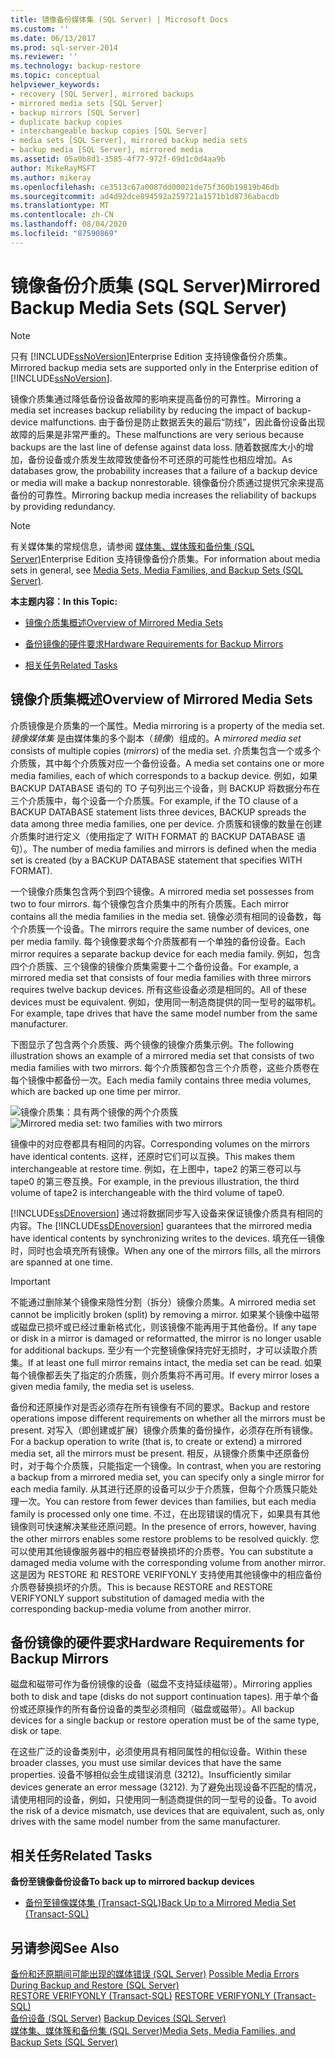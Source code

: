 ```yaml
---
title: 镜像备份媒体集 (SQL Server) | Microsoft Docs
ms.custom: ''
ms.date: 06/13/2017
ms.prod: sql-server-2014
ms.reviewer: ''
ms.technology: backup-restore
ms.topic: conceptual
helpviewer_keywords:
- recovery [SQL Server], mirrored backups
- mirrored media sets [SQL Server]
- backup mirrors [SQL Server]
- duplicate backup copies
- interchangeable backup copies [SQL Server]
- media sets [SQL Server], mirrored backup media sets
- backup media [SQL Server], mirrored media
ms.assetid: 05a0b8d1-3585-4f77-972f-69d1c0d4aa9b
author: MikeRayMSFT
ms.author: mikeray
ms.openlocfilehash: ce3513c67a0087dd00021de75f360b19819b46db
ms.sourcegitcommit: ad4d92dce894592a259721a1571b1d8736abacdb
ms.translationtype: MT
ms.contentlocale: zh-CN
ms.lasthandoff: 08/04/2020
ms.locfileid: "87590869"
---
```

# <a name="mirrored-backup-media-sets-sql-server"></a><span data-ttu-id="63097-102">镜像备份介质集 (SQL Server)</span><span class="sxs-lookup"><span data-stu-id="63097-102">Mirrored Backup Media Sets (SQL Server)</span></span>
    
> [!NOTE]  
>  <span data-ttu-id="63097-103">只有 [!INCLUDE[ssNoVersion](../../includes/ssnoversion-md.md)]Enterprise Edition 支持镜像备份介质集。</span><span class="sxs-lookup"><span data-stu-id="63097-103">Mirrored backup media sets are supported only in the Enterprise edition of [!INCLUDE[ssNoVersion](../../includes/ssnoversion-md.md)].</span></span>  
  
 <span data-ttu-id="63097-104">镜像介质集通过降低备份设备故障的影响来提高备份的可靠性。</span><span class="sxs-lookup"><span data-stu-id="63097-104">Mirroring a media set increases backup reliability by reducing the impact of backup-device malfunctions.</span></span> <span data-ttu-id="63097-105">由于备份是防止数据丢失的最后“防线”，因此备份设备出现故障的后果是非常严重的。</span><span class="sxs-lookup"><span data-stu-id="63097-105">These malfunctions are very serious because backups are the last line of defense against data loss.</span></span> <span data-ttu-id="63097-106">随着数据库大小的增加，备份设备或介质发生故障致使备份不可还原的可能性也相应增加。</span><span class="sxs-lookup"><span data-stu-id="63097-106">As databases grow, the probability increases that a failure of a backup device or media will make a backup nonrestorable.</span></span> <span data-ttu-id="63097-107">镜像备份介质通过提供冗余来提高备份的可靠性。</span><span class="sxs-lookup"><span data-stu-id="63097-107">Mirroring backup media increases the reliability of backups by providing redundancy.</span></span>  
  
> [!NOTE]  
>  <span data-ttu-id="63097-108">有关媒体集的常规信息，请参阅 [媒体集、媒体簇和备份集 (SQL Server)](media-sets-media-families-and-backup-sets-sql-server.md)Enterprise Edition 支持镜像备份介质集。</span><span class="sxs-lookup"><span data-stu-id="63097-108">For information about media sets in general, see [Media Sets, Media Families, and Backup Sets &#40;SQL Server&#41;](media-sets-media-families-and-backup-sets-sql-server.md).</span></span>  
  
 <span data-ttu-id="63097-109">**本主题内容：**</span><span class="sxs-lookup"><span data-stu-id="63097-109">**In this Topic:**</span></span>  
  
-   [<span data-ttu-id="63097-110">镜像介质集概述</span><span class="sxs-lookup"><span data-stu-id="63097-110">Overview of Mirrored Media Sets</span></span>](#OverviewofMirroredMediaSets)  
  
-   [<span data-ttu-id="63097-111">备份镜像的硬件要求</span><span class="sxs-lookup"><span data-stu-id="63097-111">Hardware Requirements for Backup Mirrors</span></span>](#HardwareReqs)  
  
-   [<span data-ttu-id="63097-112">相关任务</span><span class="sxs-lookup"><span data-stu-id="63097-112">Related Tasks</span></span>](#RelatedTasks)  
  
##  <a name="overview-of-mirrored-media-sets"></a><a name="OverviewofMirroredMediaSets"></a> <span data-ttu-id="63097-113">镜像介质集概述</span><span class="sxs-lookup"><span data-stu-id="63097-113">Overview of Mirrored Media Sets</span></span>  
 <span data-ttu-id="63097-114">介质镜像是介质集的一个属性。</span><span class="sxs-lookup"><span data-stu-id="63097-114">Media mirroring is a property of the media set.</span></span> <span data-ttu-id="63097-115">*镜像媒体集* 是由媒体集的多个副本（*镜像*）组成的。</span><span class="sxs-lookup"><span data-stu-id="63097-115">A *mirrored media set* consists of multiple copies (*mirrors*) of the media set.</span></span> <span data-ttu-id="63097-116">介质集包含一个或多个介质簇，其中每个介质簇对应一个备份设备。</span><span class="sxs-lookup"><span data-stu-id="63097-116">A media set contains one or more media families, each of which corresponds to a backup device.</span></span> <span data-ttu-id="63097-117">例如，如果 BACKUP DATABASE 语句的 TO 子句列出三个设备，则 BACKUP 将数据分布在三个介质簇中，每个设备一个介质簇。</span><span class="sxs-lookup"><span data-stu-id="63097-117">For example, if the TO clause of a BACKUP DATABASE statement lists three devices, BACKUP spreads the data among three media families, one per device.</span></span> <span data-ttu-id="63097-118">介质簇和镜像的数量在创建介质集时进行定义（使用指定了 WITH FORMAT 的 BACKUP DATABASE 语句）。</span><span class="sxs-lookup"><span data-stu-id="63097-118">The number of media families and mirrors is defined when the media set is created (by a BACKUP DATABASE statement that specifies WITH FORMAT).</span></span>  
  
 <span data-ttu-id="63097-119">一个镜像介质集包含两个到四个镜像。</span><span class="sxs-lookup"><span data-stu-id="63097-119">A mirrored media set possesses from two to four mirrors.</span></span> <span data-ttu-id="63097-120">每个镜像包含介质集中的所有介质簇。</span><span class="sxs-lookup"><span data-stu-id="63097-120">Each mirror contains all the media families in the media set.</span></span> <span data-ttu-id="63097-121">镜像必须有相同的设备数，每个介质簇一个设备。</span><span class="sxs-lookup"><span data-stu-id="63097-121">The mirrors require the same number of devices, one per media family.</span></span> <span data-ttu-id="63097-122">每个镜像要求每个介质簇都有一个单独的备份设备。</span><span class="sxs-lookup"><span data-stu-id="63097-122">Each mirror requires a separate backup device for each media family.</span></span> <span data-ttu-id="63097-123">例如，包含四个介质簇、三个镜像的镜像介质集需要十二个备份设备。</span><span class="sxs-lookup"><span data-stu-id="63097-123">For example, a mirrored media set that consists of four media families with three mirrors requires twelve backup devices.</span></span> <span data-ttu-id="63097-124">所有这些设备必须是相同的。</span><span class="sxs-lookup"><span data-stu-id="63097-124">All of these devices must be equivalent.</span></span> <span data-ttu-id="63097-125">例如，使用同一制造商提供的同一型号的磁带机。</span><span class="sxs-lookup"><span data-stu-id="63097-125">For example, tape drives that have the same model number from the same manufacturer.</span></span>  
  
 <span data-ttu-id="63097-126">下图显示了包含两个介质簇、两个镜像的镜像介质集示例。</span><span class="sxs-lookup"><span data-stu-id="63097-126">The following illustration shows an example of a mirrored media set that consists of two media families with two mirrors.</span></span> <span data-ttu-id="63097-127">每个介质簇都包含三个介质卷，这些介质卷在每个镜像中都备份一次。</span><span class="sxs-lookup"><span data-stu-id="63097-127">Each media family contains three media volumes, which are backed up one time per mirror.</span></span>  
  
 <span data-ttu-id="63097-128">![镜像介质集：具有两个镜像的两个介质簇](../../database-engine/media/bnr-backup-media-mirror.gif "镜像介质集：具有两个镜像的两个介质簇")</span><span class="sxs-lookup"><span data-stu-id="63097-128">![Mirrored media set: two families with two mirrors](../../database-engine/media/bnr-backup-media-mirror.gif "Mirrored media set: two families with two mirrors")</span></span>  
  
 <span data-ttu-id="63097-129">镜像中的对应卷都具有相同的内容。</span><span class="sxs-lookup"><span data-stu-id="63097-129">Corresponding volumes on the mirrors have identical contents.</span></span> <span data-ttu-id="63097-130">这样，还原时它们可以互换。</span><span class="sxs-lookup"><span data-stu-id="63097-130">This makes them interchangeable at restore time.</span></span> <span data-ttu-id="63097-131">例如，在上图中，tape2 的第三卷可以与 tape0 的第三卷互换。</span><span class="sxs-lookup"><span data-stu-id="63097-131">For example, in the previous illustration, the third volume of tape2 is interchangeable with the third volume of tape0.</span></span>  
  
 <span data-ttu-id="63097-132">[!INCLUDE[ssDEnoversion](../../includes/ssdenoversion-md.md)] 通过将数据同步写入设备来保证镜像介质具有相同的内容。</span><span class="sxs-lookup"><span data-stu-id="63097-132">The [!INCLUDE[ssDEnoversion](../../includes/ssdenoversion-md.md)] guarantees that the mirrored media have identical contents by synchronizing writes to the devices.</span></span> <span data-ttu-id="63097-133">填充任一镜像时，同时也会填充所有镜像。</span><span class="sxs-lookup"><span data-stu-id="63097-133">When any one of the mirrors fills, all the mirrors are spanned at one time.</span></span>  
  
> [!IMPORTANT]  
>  <span data-ttu-id="63097-134">不能通过删除某个镜像来隐性分割（拆分）镜像介质集。</span><span class="sxs-lookup"><span data-stu-id="63097-134">A mirrored media set cannot be implicitly broken (split) by removing a mirror.</span></span> <span data-ttu-id="63097-135">如果某个镜像中磁带或磁盘已损坏或已经过重新格式化，则该镜像不能再用于其他备份。</span><span class="sxs-lookup"><span data-stu-id="63097-135">If any tape or disk in a mirror is damaged or reformatted, the mirror is no longer usable for additional backups.</span></span> <span data-ttu-id="63097-136">至少有一个完整镜像保持完好无损时，才可以读取介质集。</span><span class="sxs-lookup"><span data-stu-id="63097-136">If at least one full mirror remains intact, the media set can be read.</span></span> <span data-ttu-id="63097-137">如果每个镜像都丢失了指定的介质簇，则介质集将不再可用。</span><span class="sxs-lookup"><span data-stu-id="63097-137">If every mirror loses a given media family, the media set is useless.</span></span>  
  
 <span data-ttu-id="63097-138">备份和还原操作对是否必须存在所有镜像有不同的要求。</span><span class="sxs-lookup"><span data-stu-id="63097-138">Backup and restore operations impose different requirements on whether all the mirrors must be present.</span></span> <span data-ttu-id="63097-139">对写入（即创建或扩展）镜像介质集的备份操作，必须存在所有镜像。</span><span class="sxs-lookup"><span data-stu-id="63097-139">For a backup operation to write (that is, to create or extend) a mirrored media set, all the mirrors must be present.</span></span> <span data-ttu-id="63097-140">相反，从镜像介质集中还原备份时，对于每个介质簇，只能指定一个镜像。</span><span class="sxs-lookup"><span data-stu-id="63097-140">In contrast, when you are restoring a backup from a mirrored media set, you can specify only a single mirror for each media family.</span></span> <span data-ttu-id="63097-141">从其进行还原的设备可以少于介质簇，但每个介质簇只能处理一次。</span><span class="sxs-lookup"><span data-stu-id="63097-141">You can restore from fewer devices than families, but each media family is processed only one time.</span></span> <span data-ttu-id="63097-142">不过，在出现错误的情况下，如果具有其他镜像则可快速解决某些还原问题。</span><span class="sxs-lookup"><span data-stu-id="63097-142">In the presence of errors, however, having the other mirrors enables some restore problems to be resolved quickly.</span></span> <span data-ttu-id="63097-143">您可以使用其他镜像服务器中的相应卷替换损坏的介质卷。</span><span class="sxs-lookup"><span data-stu-id="63097-143">You can substitute a damaged media volume with the corresponding volume from another mirror.</span></span> <span data-ttu-id="63097-144">这是因为 RESTORE 和 RESTORE VERIFYONLY 支持使用其他镜像中的相应备份介质卷替换损坏的介质。</span><span class="sxs-lookup"><span data-stu-id="63097-144">This is because RESTORE and RESTORE VERIFYONLY support substitution of damaged media with the corresponding backup-media volume from another mirror.</span></span>  
  
##  <a name="hardware-requirements-for-backup-mirrors"></a><a name="HardwareReqs"></a> <span data-ttu-id="63097-145">备份镜像的硬件要求</span><span class="sxs-lookup"><span data-stu-id="63097-145">Hardware Requirements for Backup Mirrors</span></span>  
 <span data-ttu-id="63097-146">磁盘和磁带可作为备份镜像的设备（磁盘不支持延续磁带）。</span><span class="sxs-lookup"><span data-stu-id="63097-146">Mirroring applies both to disk and tape (disks do not support continuation tapes).</span></span> <span data-ttu-id="63097-147">用于单个备份或还原操作的所有备份设备的类型必须相同（磁盘或磁带）。</span><span class="sxs-lookup"><span data-stu-id="63097-147">All backup devices for a single backup or restore operation must be of the same type, disk or tape.</span></span>  
  
 <span data-ttu-id="63097-148">在这些广泛的设备类别中，必须使用具有相同属性的相似设备。</span><span class="sxs-lookup"><span data-stu-id="63097-148">Within these broader classes, you must use similar devices that have the same properties.</span></span> <span data-ttu-id="63097-149">设备不够相似会生成错误消息 (3212)。</span><span class="sxs-lookup"><span data-stu-id="63097-149">Insufficiently similar devices generate an error message (3212).</span></span> <span data-ttu-id="63097-150">为了避免出现设备不匹配的情况，请使用相同的设备，例如，只使用同一制造商提供的同一型号的设备。</span><span class="sxs-lookup"><span data-stu-id="63097-150">To avoid the risk of a device mismatch, use devices that are equivalent, such as, only drives with the same model number from the same manufacturer.</span></span>  
  
##  <a name="related-tasks"></a><a name="RelatedTasks"></a> <span data-ttu-id="63097-151">相关任务</span><span class="sxs-lookup"><span data-stu-id="63097-151">Related Tasks</span></span>  
 <span data-ttu-id="63097-152">**备份至镜像备份设备**</span><span class="sxs-lookup"><span data-stu-id="63097-152">**To back up to mirrored backup devices**</span></span>  
  
-   [<span data-ttu-id="63097-153">备份至镜像媒体集 (Transact-SQL)</span><span class="sxs-lookup"><span data-stu-id="63097-153">Back Up to a Mirrored Media Set &#40;Transact-SQL&#41;</span></span>](back-up-to-a-mirrored-media-set-transact-sql.md)  
  
## <a name="see-also"></a><span data-ttu-id="63097-154">另请参阅</span><span class="sxs-lookup"><span data-stu-id="63097-154">See Also</span></span>  
 <span data-ttu-id="63097-155">[备份和还原期间可能出现的媒体错误 (SQL Server)](possible-media-errors-during-backup-and-restore-sql-server.md) </span><span class="sxs-lookup"><span data-stu-id="63097-155">[Possible Media Errors During Backup and Restore &#40;SQL Server&#41;](possible-media-errors-during-backup-and-restore-sql-server.md) </span></span>  
 <span data-ttu-id="63097-156">[RESTORE VERIFYONLY (Transact-SQL)](/sql/t-sql/statements/restore-statements-verifyonly-transact-sql) </span><span class="sxs-lookup"><span data-stu-id="63097-156">[RESTORE VERIFYONLY &#40;Transact-SQL&#41;](/sql/t-sql/statements/restore-statements-verifyonly-transact-sql) </span></span>  
 <span data-ttu-id="63097-157">[备份设备 (SQL Server)](backup-devices-sql-server.md) </span><span class="sxs-lookup"><span data-stu-id="63097-157">[Backup Devices &#40;SQL Server&#41;](backup-devices-sql-server.md) </span></span>  
 [<span data-ttu-id="63097-158">媒体集、媒体簇和备份集 (SQL Server)</span><span class="sxs-lookup"><span data-stu-id="63097-158">Media Sets, Media Families, and Backup Sets &#40;SQL Server&#41;</span></span>](media-sets-media-families-and-backup-sets-sql-server.md)  
  
  
